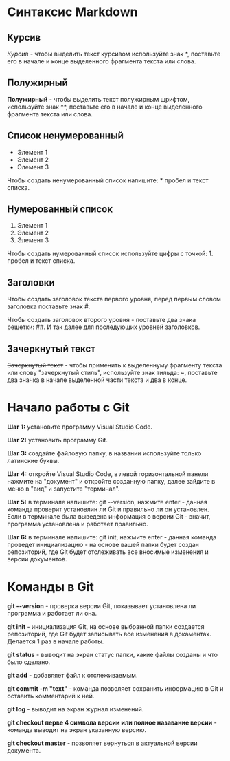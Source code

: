 # Синтаксис Markdown

## Курсив

*Курсив* - чтобы выделить текст курсивом используйте знак *, поставьте его в начале и конце выделенного фрагмента текста или слова.

## Полужирный

**Полужирный** - чтобы выделить текст полужирным шрифтом, используйте знак **, поставьте его в начале и конце выделенного фрагмента текста или слова.

## Список ненумерованный

* Элемент 1
* Элемент 2
* Элемент 3

Чтобы создать ненумерованный список напишите: * пробел и текст списка. 

## Нумерованный список

1. Элемент 1
2. Элемент 2
3. Элемент 3

Чтобы создать нумерованный список используйте цифры с точкой: 1. пробел и текст списка.

## Заголовки

Чтобы создать заголовок текста первого уровня, перед первым словом заголовка поставьте знак #.

Чтобы создать заголовок второго уровня - поставьте два знака решетки: ##. И так далее для последующих уровней заголовков.

## Зачеркнутый текст

~~Зачеркнутый текст~~ - чтобы применить к выделеннуму фрагменту текста или слову "зачеркнутый стиль", используйте знак тильда: ~, поставьте два значка в начале выделенной части текста и два в конце.

# Начало работы с Git

**Шаг 1:** установите программу Visual Studio Code.

**Шаг 2:** установить программу Git.

**Шаг 3:** создайте файловую папку, в названии используйте только латинские буквы.

**Шаг 4:** откройте Visual Studio Code, в левой горизонтальной панели нажмите на "документ" и откройте созданную папку, далее зайдите в меню в "вид" и запустите "терминал".

**Шаг 5:** в терминале напишите: git --version, нажмите enter - данная команда проверит установлин ли Git и правильно ли он установлен. Если в терминале была выведена информация о версии Git - значит, программа установлена и работает правильно.

**Шаг 6:** в терминале напишите: git init, нажмите enter - данная команда проведет инициализацию - на основе вашей папки будет создан репозиторий, где Git будет отслеживать все вносимые изменения и версии документов.


# Команды в Git

**git --version** - проверка версии Git, показывает установлена ли программа и работает ли она. 

**git init** - инициализация Git, на основе выбранной папки создается репозиторий, где Git будет записывать все изменения в докаментах. Делается 1 раз в начале работы.

**git status** - выводит на экран статус папки, какие файлы созданы и что было сделано.

**git add** - добавляет файл к отслеживаемым.

**git commit -m "text"** - команда позволяет сохранить информацию в Git и оставить комментарий к ней.

**git log** - выводит на экран журнал изменений.

**git checkout перве 4 символа версии или полное назавание версии** - команда выводит на экран указанную версию.

**git checkout master** - позволяет вернуться в актуальной версии документа.
